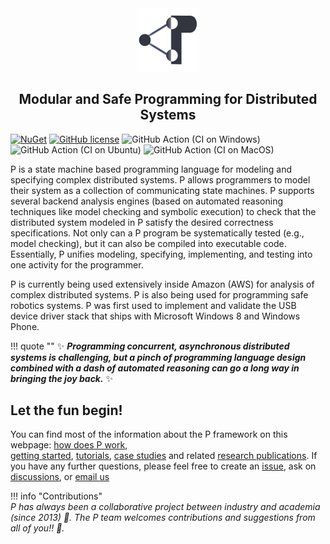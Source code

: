 <style>
  .md-typeset h1,
  .md-content__button {
    display: none;
  }
</style>

<div align="center">
  <img src="icon.png" width="20%">
  <h2>Modular and Safe Programming for Distributed Systems</h2>
</div>

[![NuGet](https://img.shields.io/nuget/v/p.svg)](https://www.nuget.org/packages/P/)
[![GitHub license](https://img.shields.io/badge/license-MIT-blue.svg)](https://raw.githubusercontent.com/p-org/P/master/LICENSE.txt)
![GitHub Action (CI on Windows)](https://github.com/p-org/P/workflows/CI%20on%20Windows/badge.svg)
![GitHub Action (CI on Ubuntu)](https://github.com/p-org/P/workflows/CI%20on%20Ubuntu/badge.svg)
![GitHub Action (CI on MacOS)](https://github.com/p-org/P/workflows/CI%20on%20MacOS/badge.svg)

P is a state machine based programming language for modeling and specifying complex
distributed systems. P allows programmers to model their system as a collection of
communicating state machines. P supports several backend analysis engines
(based on automated reasoning techniques like model
checking and symbolic execution) to check that the distributed system modeled in P
satisfy the desired correctness specifications. Not only can a P program be systematically
tested (e.g., model checking), but it can also be compiled into executable code.
Essentially, P unifies modeling, specifying, implementing, and testing into one activity for the
programmer.

P is currently being used extensively inside Amazon (AWS) for analysis of
complex distributed systems. P is also being used for programming safe robotics systems. P
was first used to implement and validate the USB device driver stack that ships with
Microsoft Windows 8 and Windows Phone.

!!! quote ""
    :sparkles: **_Programming concurrent, asynchronous distributed systems is challenging, but a pinch of programming
    language design combined with a dash of automated reasoning can go a long way in bringing
    the joy back._** :sparkles:


## Let the fun begin!

You can find most of the information about the P framework on this webpage:
[how does P work](./howdoesitwork.md),  
[getting started](getstarted/install.md), [tutorials](tutsoutline.md),
[case studies](casestudies.md) and related [research publications](publications.md). If
you have any further questions, please feel free to create an
[issue](https://github.com/p-org/P/issues), ask on
[discussions](https://github.com/p-org/P/discussions), or
[email us](mailto:ankushdesai@gmail.com)

!!! info "Contributions"  
    _P has always been a collaborative project between industry and academia (since 2013)
    :drum:. The P team welcomes contributions and suggestions from all of you!! :punch:._


